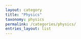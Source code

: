 ```yaml
---
layout: category
title: "Physics"
taxonomy: physics
permalink: /categories/physics/
entries_layout: list
---
```

